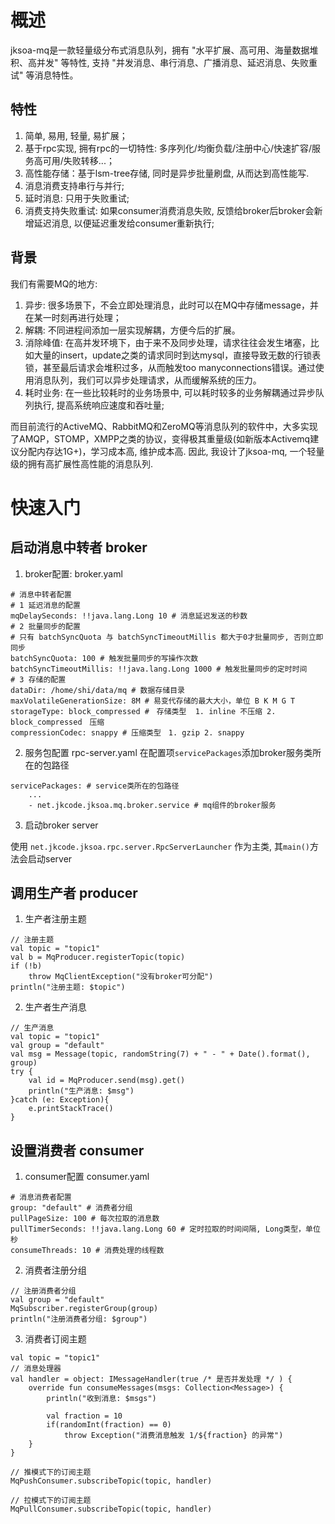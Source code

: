 
# 概述

jksoa-mq是一款轻量级分布式消息队列，拥有 "水平扩展、高可用、海量数据堆积、高并发" 等特性, 支持 "并发消息、串行消息、广播消息、延迟消息、失败重试" 等消息特性。

## 特性
1. 简单, 易用, 轻量, 易扩展；
2. 基于rpc实现, 拥有rpc的一切特性: 多序列化/均衡负载/注册中心/快速扩容/服务高可用/失败转移...；
3. 高性能存储：基于lsm-tree存储, 同时是异步批量刷盘, 从而达到高性能写.
4. 消息消费支持串行与并行;
5. 延时消息: 只用于失败重试;
6. 消费支持失败重试: 如果consumer消费消息失败, 反馈给broker后broker会新增延迟消息, 以便延迟重发给consumer重新执行;

## 背景

我们有需要MQ的地方:
1. 异步: 很多场景下，不会立即处理消息，此时可以在MQ中存储message，并在某一时刻再进行处理；
2. 解耦: 不同进程间添加一层实现解耦，方便今后的扩展。
3. 消除峰值: 在高并发环境下，由于来不及同步处理，请求往往会发生堵塞，比如大量的insert，update之类的请求同时到达mysql，直接导致无数的行锁表锁，甚至最后请求会堆积过多，从而触发too manyconnections错误。通过使用消息队列，我们可以异步处理请求，从而缓解系统的压力。
4. 耗时业务: 在一些比较耗时的业务场景中, 可以耗时较多的业务解耦通过异步队列执行, 提高系统响应速度和吞吐量;

而目前流行的ActiveMQ、RabbitMQ和ZeroMQ等消息队列的软件中，大多实现了AMQP，STOMP，XMPP之类的协议，变得极其重量级(如新版本Activemq建议分配内存达1G+)，学习成本高, 维护成本高. 因此, 我设计了jksoa-mq, 一个轻量级的拥有高扩展性高性能的消息队列.

# 快速入门

## 启动消息中转者 broker

1. broker配置: broker.yaml

```
# 消息中转者配置
# 1 延迟消息的配置
mqDelaySeconds: !!java.lang.Long 10 # 消息延迟发送的秒数
# 2 批量同步的配置
# 只有 batchSyncQuota 与 batchSyncTimeoutMillis 都大于0才批量同步, 否则立即同步
batchSyncQuota: 100 # 触发批量同步的写操作次数
batchSyncTimeoutMillis: !!java.lang.Long 1000 # 触发批量同步的定时时间
# 3 存储的配置
dataDir: /home/shi/data/mq # 数据存储目录
maxVolatileGenerationSize: 8M # 易变代存储的最大大小，单位 B K M G T
storageType: block_compressed #　存储类型  1. inline 不压缩 2. block_compressed　压缩
compressionCodec: snappy # 压缩类型　1. gzip 2. snappy
```

2. 服务包配置 rpc-server.yaml
在配置项`servicePackages`添加broker服务类所在的包路径

```
servicePackages: # service类所在的包路径
    ...
    - net.jkcode.jksoa.mq.broker.service # mq组件的broker服务
```

3. 启动broker server

使用 `net.jkcode.jksoa.rpc.server.RpcServerLauncher` 作为主类, 其`main()`方法会启动server

## 调用生产者 producer

1. 生产者注册主题

```
// 注册主题
val topic = "topic1"
val b = MqProducer.registerTopic(topic)
if (!b)
    throw MqClientException("没有broker可分配")
println("注册主题: $topic")
```

2. 生产者生产消息

```
// 生产消息
val topic = "topic1"
val group = "default"
val msg = Message(topic, randomString(7) + " - " + Date().format(), group)
try {
    val id = MqProducer.send(msg).get()
    println("生产消息: $msg")
}catch (e: Exception){
    e.printStackTrace()
}
```

## 设置消费者 consumer
1. consumer配置 consumer.yaml

```
# 消息消费者配置
group: "default" # 消费者分组
pullPageSize: 100 # 每次拉取的消息数
pullTimerSeconds: !!java.lang.Long 60 # 定时拉取的时间间隔, Long类型，单位秒
consumeThreads: 10 # 消费处理的线程数
```

2. 消费者注册分组

```
// 注册消费者分组
val group = "default"
MqSubscriber.registerGroup(group)
println("注册消费者分组: $group")
```

3. 消费者订阅主题

```
val topic = "topic1"
// 消息处理器
val handler = object: IMessageHandler(true /* 是否并发处理 */ ) {
    override fun consumeMessages(msgs: Collection<Message>) {
        println("收到消息: $msgs")

        val fraction = 10
        if(randomInt(fraction) == 0)
            throw Exception("消费消息触发 1/${fraction} 的异常")
    }
}

// 推模式下的订阅主题
MqPushConsumer.subscribeTopic(topic, handler)

// 拉模式下的订阅主题
MqPullConsumer.subscribeTopic(topic, handler)
```